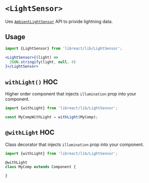 # `<LightSensor>`

Ues [`AmbientLightSensor`](https://developer.mozilla.org/en-US/docs/Web/API/AmbientLightSensor) API
to privide lightning data.

## Usage

```jsx
import {LightSensor} from 'libreact/lib/LightSensor';

<LightSensor>{(light) =>
  JSON.stringify(light, null, 4)
}</LightSensor>
```


## `withLight()` HOC

Higher order component that injects `illumination` prop into your component.

```js
import {withLight} from 'libreact/lib/LightSensor';

const MyCompWithLight = withLight(MyComp);
```


## `@withLight` HOC

Class decorator that injects `illumination` prop into your component.

```js
import {withLight} from 'libreact/lib/LightSensor';

@withLight
class MyComp extends Component {

}
```
